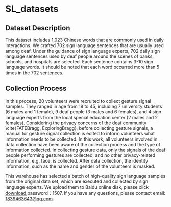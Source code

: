 # SL_datasets

## Dataset Description
This dataset includes 1,023 Chinese words that are commonly used in daily interactions. We crafted 702 sign language sentences that are usually used among deaf. Under the guidance of sign language experts, 702 daily sign language sentences used by deaf people around the scenes of banks, schools, and hospitals are selected. Each sentence contains 3-10 sign language words. It should be noted that each word occurred more than 5 times in the 702 sentences.


## Collection Process
In this process, 20 volunteers were recruited to collect gesture signal samples. They ranged in age from 18 to 45, including 7 university students (6 males and 1 female), 9 deaf people (3 males and 6 females), and 4 sign language experts from the local special education center (2 males and 2 females).
Considering the privacy concerns of the deaf community \cite{FATEBragg, ExploringBragg}, before collecting gesture signals, a manual for gesture signal collection is edited to inform volunteers what information needs to be collected. In this work, all volunteers involved in data collection have been aware of the collection process and the type of information collected. In collecting gesture data, only the signals of the deaf people performing gestures are collected, and no other privacy-related information, e.g. face, is collected. After data collection, the identity information, such as the name and gender of the volunteers is masked.


This warehouse has selected a batch of high-quality sign language samples from the original data set, which are executed and collected by sign language experts. We upload them to Baidu online disk, please click [download](链https://pan.baidu.com/s/1_laH-TaVzgIdE6dPDb7egg),password：1507. If you have any questions, please contact email: 1839463643@qq.com.
